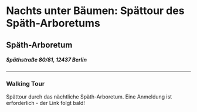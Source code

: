 # Nachts unter Bäumen: Spättour des Späth-Arboretums 
## Späth-Arboretum  
##### Späthstraße 80/81, 12437 Berlin
---
### Walking Tour
Spättour durch das nächtliche Späth-Arboretum. Eine Anmeldung ist erforderlich - der Link folgt bald!